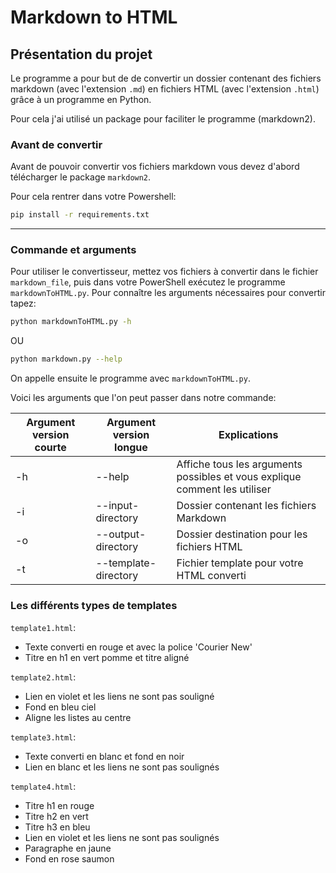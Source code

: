 # Markdown to HTML

## Présentation du projet

Le programme a pour but de de convertir un dossier contenant des fichiers markdown (avec l'extension `.md`) en fichiers HTML (avec l'extension `.html`) grâce à un programme en Python.

Pour cela j'ai utilisé un package pour faciliter le programme (markdown2).

### Avant de convertir

Avant de pouvoir convertir vos fichiers markdown vous devez d'abord télécharger le package `markdown2`.

Pour cela rentrer dans votre Powershell:
```bash
pip install -r requirements.txt
```
----
### Commande et arguments

Pour utiliser le convertisseur, mettez vos fichiers à convertir dans le fichier `markdown_file`, puis dans votre PowerShell exécutez le programme `markdownToHTML.py`.
Pour connaître les arguments nécessaires pour convertir tapez:
```bash
python markdownToHTML.py -h
```
OU
```bash
python markdown.py --help
```

On appelle ensuite le programme avec `markdownToHTML.py`.

Voici les arguments que l'on peut passer dans notre commande:

Argument version courte | Argument version longue | Explications
------------ | ------------- |-----------
-h | --help | Affiche tous les arguments possibles et vous explique comment les utiliser
-i | --input-directory | Dossier contenant les fichiers Markdown
-o | --output-directory | Dossier destination pour les fichiers HTML
-t | --template-directory | Fichier template pour votre HTML converti

### Les différents types de templates

`template1.html`:
* Texte converti en rouge et avec la police 'Courier New'
* Titre en h1 en vert pomme et titre aligné

`template2.html`:
* Lien en violet et les liens ne sont pas souligné
* Fond en bleu ciel
* Aligne les listes au centre

`template3.html`:
* Texte converti en blanc et fond en noir
* Lien en blanc et les liens ne sont pas soulignés

`template4.html`:
* Titre h1 en rouge
* Titre h2 en vert
* Titre h3 en bleu
* Lien en violet et les liens ne sont pas soulignés
* Paragraphe en jaune
* Fond en rose saumon